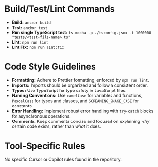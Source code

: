 # Build/Test/Lint Commands

- **Build:** `anchor build`
- **Test:** `anchor test`
- **Run single TypeScript test:** `ts-mocha -p ./tsconfig.json -t 1000000 "tests/<test-file-name>.ts"`
- **Lint:** `npm run lint`
- **Lint Fix:** `npm run lint:fix`

# Code Style Guidelines

- **Formatting:** Adhere to Prettier formatting, enforced by `npm run lint`.
- **Imports:** Imports should be organized and follow a consistent order.
- **Types:** Use TypeScript for type safety in JavaScript files.
- **Naming Conventions:** Use `camelCase` for variables and functions, `PascalCase` for types and classes, and `SCREAMING_SNAKE_CASE` for constants.
- **Error Handling:** Implement robust error handling with `try-catch` blocks for asynchronous operations.
- **Comments:** Keep comments concise and focused on explaining _why_ certain code exists, rather than _what_ it does.

# Tool-Specific Rules

No specific Cursor or Copilot rules found in the repository.

